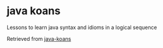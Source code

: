 # java koans

Lessons to learn java syntax and idioms in a logical sequence

Retrieved from [java-koans](https://github.com/matyb/java-koans)